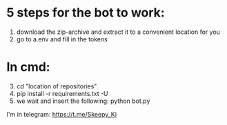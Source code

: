 # 5 steps for the bot to work:
1) download the zip-archive and extract it to a convenient location for you
2) go to a.env and fill in the tokens

# In cmd:
3) cd "location of repositories" 
4) pip install -r requirements.txt -U
5) we wait and insert the following: python bot.py

I'm in telegram: https://t.me/Skeepy_Ki
